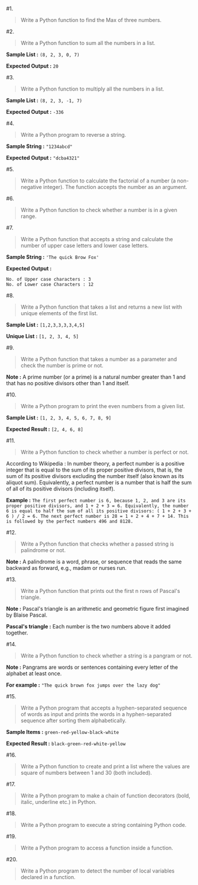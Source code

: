 #1. 
>Write a Python function to find the Max of three numbers.

#2. 
>Write a Python function to sum all the numbers in a list.

**Sample List :** ```(8, 2, 3, 0, 7)```

**Expected Output :** ```20 ```

#3. 
>Write a Python function to multiply all the numbers in a list.

**Sample List :** ```(8, 2, 3, -1, 7)```

**Expected Output :** ```-336 ```

#4. 
>Write a Python program to reverse a string.

**Sample String :** ```"1234abcd"```

**Expected Output :** ```"dcba4321"```

#5. 
>Write a Python function to calculate the factorial of a number (a non-negative integer). The function accepts the number as an argument.

#6.
>Write a Python function to check whether a number is in a given range.

#7. 
>Write a Python function that accepts a string and calculate the number of upper case letters and lower case letters.

**Sample String :** ```'The quick Brow Fox'```

**Expected Output :** 
```
No. of Upper case characters : 3
No. of Lower case Characters : 12
```

#8. 
>Write a Python function that takes a list and returns a new list with unique elements of the first list.

**Sample List :** ```[1,2,3,3,3,3,4,5]```

**Unique List :** ```[1, 2, 3, 4, 5]```

#9. 
>Write a Python function that takes a number as a parameter and check the number is prime or not.

**Note :** A prime number (or a prime) is a natural number greater than 1 and that has no positive divisors other than 1 and itself. 

#10. 
>Write a Python program to print the even numbers from a given list.

**Sample List :** ```[1, 2, 3, 4, 5, 6, 7, 8, 9]```

**Expected Result :** ```[2, 4, 6, 8]```

#11. 
>Write a Python function to check whether a number is perfect or not.

According to Wikipedia : In number theory, a perfect number is a positive integer that is equal to the sum of its proper positive divisors, that is, the sum of its positive divisors excluding the number itself (also known as its aliquot sum). Equivalently, a perfect number is a number that is half the sum of all of its positive divisors (including itself).

**Example :** ```The first perfect number is 6, because 1, 2, and 3 are its proper positive divisors, and 1 + 2 + 3 = 6. Equivalently, the number 6 is equal to half the sum of all its positive divisors: ( 1 + 2 + 3 + 6 ) / 2 = 6. The next perfect number is 28 = 1 + 2 + 4 + 7 + 14. This is followed by the perfect numbers 496 and 8128.```

#12. 
>Write a Python function that checks whether a passed string is palindrome or not.

**Note :** A palindrome is a word, phrase, or sequence that reads the same backward as forward, e.g., madam or nurses run.

#13. 
>Write a Python function that prints out the first n rows of Pascal's triangle.

**Note :** Pascal's triangle is an arithmetic and geometric figure first imagined by Blaise Pascal.

**Pascal's triangle :**
Each number is the two numbers above it added together.

#14. 
>Write a Python function to check whether a string is a pangram or not.

**Note :** Pangrams are words or sentences containing every letter of the alphabet at least once.

**For example :** ```"The quick brown fox jumps over the lazy dog" ```

#15. 
>Write a Python program that accepts a hyphen-separated sequence of words as input and prints the words in a hyphen-separated sequence after sorting them alphabetically.

**Sample Items :** ```green-red-yellow-black-white```

**Expected Result :** ```black-green-red-white-yellow```

#16. 
>Write a Python function to create and print a list where the values are square of numbers between 1 and 30 (both included).

#17. 
>Write a Python program to make a chain of function decorators (bold, italic, underline etc.) in Python.

#18. 
>Write a Python program to execute a string containing Python code.

#19. 
>Write a Python program to access a function inside a function.

#20. 
>Write a Python program to detect the number of local variables declared in a function.

